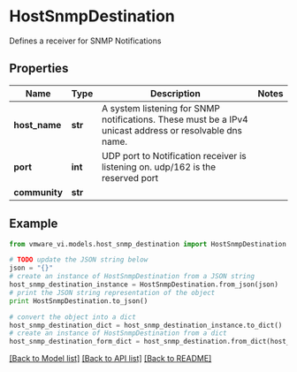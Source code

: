 # HostSnmpDestination

Defines a receiver for SNMP Notifications 

## Properties
Name | Type | Description | Notes
------------ | ------------- | ------------- | -------------
**host_name** | **str** | A system listening for SNMP notifications.  These must be a IPv4 unicast address or resolvable dns name.  | 
**port** | **int** | UDP port to Notification receiver is listening on.  udp/162 is the reserved port  | 
**community** | **str** |  | 

## Example

```python
from vmware_vi.models.host_snmp_destination import HostSnmpDestination

# TODO update the JSON string below
json = "{}"
# create an instance of HostSnmpDestination from a JSON string
host_snmp_destination_instance = HostSnmpDestination.from_json(json)
# print the JSON string representation of the object
print HostSnmpDestination.to_json()

# convert the object into a dict
host_snmp_destination_dict = host_snmp_destination_instance.to_dict()
# create an instance of HostSnmpDestination from a dict
host_snmp_destination_form_dict = host_snmp_destination.from_dict(host_snmp_destination_dict)
```
[[Back to Model list]](../README.md#documentation-for-models) [[Back to API list]](../README.md#documentation-for-api-endpoints) [[Back to README]](../README.md)



